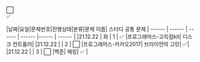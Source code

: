 :white_large_square:     
:white_check_mark:

|날짜|요일|문제번호|진행상태|분류|문제 이름| 스터디 공통 문제
| ------ | ------ | ------ | ------ |------ | ------ |
|21.12.22 | 화 | 1 | :white_check_mark:  |프로그래머스-고득점kit| 디스크 컨트롤러|
|21.12.22 |  | 2 | :white_large_square:  |프로그래머스-카카오2017| 브라이언의 고민| :white_check_mark:|
|21.12.22 |  | 3 | :white_large_square:  |백준| 해킹| :white_check_mark: |


